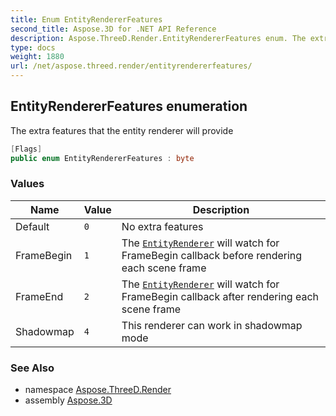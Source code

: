 ```yaml
---
title: Enum EntityRendererFeatures
second_title: Aspose.3D for .NET API Reference
description: Aspose.ThreeD.Render.EntityRendererFeatures enum. The extra features that the entity renderer will provide
type: docs
weight: 1880
url: /net/aspose.threed.render/entityrendererfeatures/
---
```

## EntityRendererFeatures enumeration

The extra features that the entity renderer will provide

```csharp
[Flags]
public enum EntityRendererFeatures : byte
```

### Values

| Name | Value | Description |
| --- | --- | --- |
| Default | `0` | No extra features |
| FrameBegin | `1` | The [`EntityRenderer`](../entityrenderer/) will watch for FrameBegin callback before rendering each scene frame |
| FrameEnd | `2` | The [`EntityRenderer`](../entityrenderer/) will watch for FrameBegin callback after rendering each scene frame |
| Shadowmap | `4` | This renderer can work in shadowmap mode |

### See Also

* namespace [Aspose.ThreeD.Render](../../aspose.threed.render/)
* assembly [Aspose.3D](../../)


